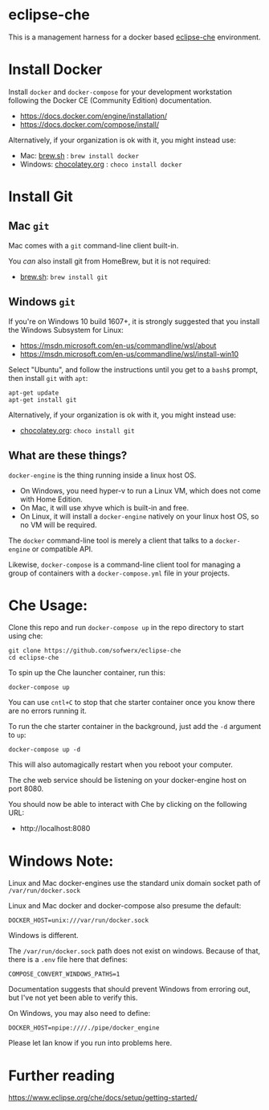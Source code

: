 # eclipse-che

This is a management harness for a docker based [eclipse-che](https://www.eclipse.org/che/) environment.

# Install Docker

Install `docker` and `docker-compose` for your development workstation following the Docker CE (Community Edition) documentation.

- https://docs.docker.com/engine/installation/
- https://docs.docker.com/compose/install/

Alternatively, if your organization is ok with it, you might instead use:

- Mac: [brew.sh](https://brew.sh) : `brew install docker`
- Windows: [chocolatey.org](https://chocolatey.org) : `choco install docker`

# Install Git

## Mac `git`

Mac comes with a `git` command-line client built-in.

You _can_ also install git from HomeBrew, but it is not required:

- [brew.sh](https://brew.sh): `brew install git`

## Windows `git`

If you're on Windows 10 build 1607+, it is strongly suggested that you install the Windows Subsystem for Linux:

- https://msdn.microsoft.com/en-us/commandline/wsl/about
- https://msdn.microsoft.com/en-us/commandline/wsl/install-win10

Select "Ubuntu", and follow the instructions until you get to a `bash$` prompt, then install `git` with `apt`:

    apt-get update
    apt-get install git

Alternatively, if your organization is ok with it, you might instead use:

- [chocolatey.org](https://chocolattey.org): `choco install git`

## What are these things?

`docker-engine` is the thing running inside a linux host OS.

- On Windows, you need hyper-v to run a Linux VM, which does not come with Home Edition.
- On Mac, it will use xhyve which is built-in and free.
- On Linux, it will install a `docker-engine` natively on your linux host OS, so no VM will be required.

The `docker` command-line tool is merely a client that talks to a `docker-engine` or compatible API.

Likewise, `docker-compose` is a command-line client tool for managing a group of containers with a `docker-compose.yml` file in your projects.

# Che Usage:

Clone this repo and run `docker-compose up` in the repo directory to start using che:

    git clone https://github.com/sofwerx/eclipse-che
    cd eclipse-che

To spin up the Che launcher container, run this:

    docker-compose up

You can use `cntl+C` to stop that che starter container once you know there are no errors running it.

To run the che starter container in the background, just add the `-d` argument to `up`:

    docker-compose up -d

This will also automagically restart when you reboot your computer.

The che web service should be listening on your docker-engine host on port 8080.

You should now be able to interact with Che by clicking on the following URL:

- http://localhost:8080

# Windows Note:

Linux and Mac docker-engines use the standard unix domain socket path of `/var/run/docker.sock`

Linux and Mac docker and docker-compose also presume the default:

    DOCKER_HOST=unix:///var/run/docker.sock

Windows is different.

The `/var/run/docker.sock` path does not exist on windows. Because of that, there is a `.env` file here that defines:

    COMPOSE_CONVERT_WINDOWS_PATHS=1

Documentation suggests that should prevent Windows from erroring out, but I've not yet been able to verify this.

On Windows, you may also need to define:

    DOCKER_HOST=npipe:////./pipe/docker_engine

Please let Ian know if you run into problems here.

# Further reading

https://www.eclipse.org/che/docs/setup/getting-started/
